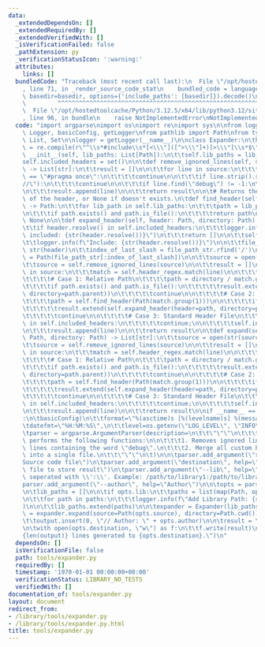 ```yaml
---
data:
  _extendedDependsOn: []
  _extendedRequiredBy: []
  _extendedVerifiedWith: []
  _isVerificationFailed: false
  _pathExtension: py
  _verificationStatusIcon: ':warning:'
  attributes:
    links: []
  bundledCode: "Traceback (most recent call last):\n  File \"/opt/hostedtoolcache/Python/3.12.5/x64/lib/python3.12/site-packages/onlinejudge_verify/documentation/build.py\"\
    , line 71, in _render_source_code_stat\n    bundled_code = language.bundle(stat.path,\
    \ basedir=basedir, options={'include_paths': [basedir]}).decode()\n          \
    \         ^^^^^^^^^^^^^^^^^^^^^^^^^^^^^^^^^^^^^^^^^^^^^^^^^^^^^^^^^^^^^^^^^^^^^^^^^^^^^^^^^\n\
    \  File \"/opt/hostedtoolcache/Python/3.12.5/x64/lib/python3.12/site-packages/onlinejudge_verify/languages/python.py\"\
    , line 96, in bundle\n    raise NotImplementedError\nNotImplementedError\n"
  code: "import argparse\nimport os\nimport re\nimport sys\n\nfrom logging import\
    \ Logger, basicConfig, getLogger\nfrom pathlib import Path\nfrom typing import\
    \ List, Set\n\nlogger = getLogger(__name__)\n\nclass Expander:\n\theader_regex\
    \ = re.compile(r\"^\\s*#include\\s*[<\\\"]([^>\\\"]+)[>\\\"]\\s*$\")\n\n\tdef\
    \ __init__(self, lib_paths: List[Path]):\n\t\tself.lib_paths = lib_paths\n\t\t\
    self.included_headers = set()\n\n\tdef remove_ignored_lines(self, source: List[str])\
    \ -> List[str]:\n\t\tresult = []\n\n\t\tfor line in source:\n\t\t\tif line.strip()\
    \ == \"#pragma once\":\n\t\t\t\tcontinue\n\n\t\t\tif line.strip().startswith(\"\
    //\"):\n\t\t\t\tcontinue\n\n\t\t\tif line.find(\"debug\") != -1:\n\t\t\t\tcontinue\n\
    \n\t\t\tresult.append(line)\n\n\t\treturn result\n\n\t# Returns the full path\
    \ of the header, or None if doesn't exists.\n\tdef find_header(self, header: Path)\
    \ -> Path:\n\t\tfor lib_path in self.lib_paths:\n\t\t\tpath = lib_path / header\n\
    \n\t\t\tif path.exists() and path.is_file():\n\t\t\t\treturn path\n\n\t\treturn\
    \ None\n\n\tdef expand_header(self, header: Path, directory: Path) -> List[str]:\n\
    \t\tif header.resolve() in self.included_headers:\n\t\t\tlogger.info(f\"Already\
    \ included: {str(header.resolve())}\")\n\t\t\treturn []\n\n\t\tself.included_headers.add(header.resolve())\n\
    \t\tlogger.info(f\"Include: {str(header.resolve())}\")\n\n\t\tfile_path_str =\
    \ str(header)\n\t\tindex_of_last_slash = file_path_str.rfind('/')\n\t\tdirectory_path\
    \ = Path(file_path_str[:index_of_last_slash])\n\n\t\tsource = open(str(header)).read().splitlines()\n\
    \t\tsource = self.remove_ignored_lines(source)\n\n\t\tresult = []\n\n\t\tfor line\
    \ in source:\n\t\t\tmatch = self.header_regex.match(line)\n\n\t\t\tif match:\n\
    \t\t\t\t# Case 1: Relative Path\n\t\t\t\tpath = directory / match.group(1)\n\n\
    \t\t\t\tif path.exists() and path.is_file():\n\t\t\t\t\tresult.extend(self.expand_header(header=path,\
    \ directory=path.parent))\n\t\t\t\t\tcontinue\n\n\t\t\t\t# Case 2: Included Path\n\
    \t\t\t\tpath = self.find_header(Path(match.group(1)))\n\n\t\t\t\tif path != None:\n\
    \t\t\t\t\tresult.extend(self.expand_header(header=path, directory=path.parent))\n\
    \t\t\t\t\tcontinue\n\n\t\t\t\t# Case 3: Standard Header File\n\t\t\t\tif Path(match.group(1))\
    \ in self.included_headers:\n\t\t\t\t\tcontinue;\n\n\t\t\t\tself.included_headers.add(Path(match.group(1)))\n\
    \n\t\t\tresult.append(line)\n\n\t\treturn result\n\n\tdef expand(self, source:\
    \ Path, directory: Path) -> List[str]:\n\t\tsource = open(str(source)).read().splitlines()\n\
    \t\tsource = self.remove_ignored_lines(source)\n\n\t\tresult = []\n\n\t\tfor line\
    \ in source:\n\t\t\tmatch = self.header_regex.match(line)\n\n\t\t\tif match:\n\
    \t\t\t\t# Case 1: Relative Path\n\t\t\t\tpath = directory / match.group(1)\n\n\
    \t\t\t\tif path.exists() and path.is_file():\n\t\t\t\t\tresult.extend(self.expand_header(header=path,\
    \ directory=path.parent))\n\t\t\t\t\tcontinue\n\n\t\t\t\t# Case 2: Included Path\n\
    \t\t\t\tpath = self.find_header(Path(match.group(1)))\n\n\t\t\t\tif path != None:\n\
    \t\t\t\t\tresult.extend(self.expand_header(header=path, directory=path.parent))\n\
    \t\t\t\t\tcontinue\n\n\t\t\t\t# Case 3: Standard Header File\n\t\t\t\tif Path(match.group(1))\
    \ in self.included_headers:\n\t\t\t\t\tcontinue;\n\n\t\t\t\tself.included_headers.add(Path(match.group(1)))\n\
    \n\t\t\tresult.append(line)\n\n\t\treturn result\n\nif __name__ == \"__main__\"\
    :\n\tbasicConfig(\n\t\tformat=\"%(asctime)s [%(levelname)s] %(message)s\",\n\t\
    \tdatefmt=\"%H:%M:%S\",\n\t\tlevel=os.getenv(\"LOG_LEVEL\", \"INFO\")\n\t)\n\n\
    \tparser = argparse.ArgumentParser(description=\n\t\t\"\"\"\n\t\t\texpander.py\
    \ performs the following functions:\n\n\t\t\t1. Removes ignored lines, or any\
    \ lines containing the word \"debug\".\n\t\t\t2. Merge all custom header files\
    \ into a single file.\n\t\t\"\"\"\n\t)\n\n\tparser.add_argument(\"source\", help=\"\
    Source code file\")\n\tparser.add_argument(\"destination\", help=\"Destination\
    \ file to store result\")\n\tparser.add_argument(\"--lib\", help=\"Path to libraries,\
    \ seperated with \\':\\'. Example: /path/to/library1:/path/to/library2\")\n\t\
    parser.add_argument(\"--author\", help=\"Author\")\n\n\topts = parser.parse_args()\n\
    \n\tlib_paths = []\n\n\tif opts.lib:\n\t\tpaths = list(map(Path, opts.lib.split(':')))\n\
    \n\t\tfor path in paths:\n\t\t\tlogger.info(f\"Add Library Path: {str(path)}\"\
    )\n\n\t\tlib_paths.extend(paths)\n\n\texpander = Expander(lib_paths)\n\toutput\
    \ = expander.expand(source=Path(opts.source), directory=Path.cwd())\n\n\tif opts.author:\n\
    \t\toutput.insert(0, \"// Author: \" + opts.author)\n\n\tresult = \"\\n\".join(output)\n\
    \n\twith open(opts.destination, \"w\") as f:\n\t\tf.write(result)\n\n\tlogger.info(f\"\
    {len(output)} lines generated to {opts.destination}.\")\n"
  dependsOn: []
  isVerificationFile: false
  path: tools/expander.py
  requiredBy: []
  timestamp: '1970-01-01 00:00:00+00:00'
  verificationStatus: LIBRARY_NO_TESTS
  verifiedWith: []
documentation_of: tools/expander.py
layout: document
redirect_from:
- /library/tools/expander.py
- /library/tools/expander.py.html
title: tools/expander.py
---
```

